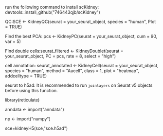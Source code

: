 run the following command to install scKidney:
devtools::install_github("746443qjb/scKidney")

QC:SCE <- KidneyQC(seurat = your_seurat_object, species = "human", Plot = TRUE)

Find the best PCA: pcs <- KidneyPC(seurat = your_seurat_object, cum = 90, var = 5)

Find double cells:seurat_filtered <- KidneyDoublet(seurat = your_seurat_object, PC = pcs, rate = 8, select = "high")

cell annotation: seurat_annotated <- KidneyCell(seurat = your_seurat_object, species = "human", method = "Aucell", class = 1, plot = "heatmap", addcelltype = TRUE)

seurat to h5ad: 
It is recommended to run `joinlayers` on Seurat v5 objects before using this function.

library(reticulate)

anndata <- import("anndata")

np <- import("numpy")

sce=kidneyH5(sce,"sce.h5ad")
